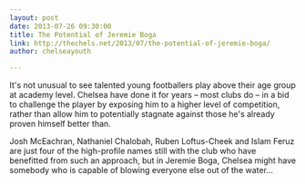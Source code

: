 ```yaml
---
layout: post
date: 2013-07-26 09:30:00
title: The Potential of Jeremie Boga
link: http://thechels.net/2013/07/the-potential-of-jeremie-boga/
author: chelseayouth

---
```


It's not unusual to see talented young footballers play above their age group at academy level. Chelsea have done it for years – most clubs do – in a bid to challenge the player by exposing him to a higher level of competition, rather than allow him to potentially stagnate against those he's already proven himself better than.

Josh McEachran, Nathaniel Chalobah, Ruben Loftus-Cheek and Islam Feruz are just four of the high-profile names still with the club who have benefitted from such an approach, but in Jeremie Boga, Chelsea might have somebody who is capable of blowing everyone else out of the water...
